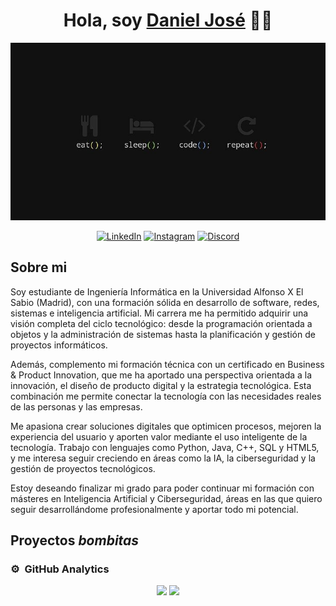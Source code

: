<div align="center">
<h1 align="center">Hola, soy <a href="www.linkedin.com/in/daniel-jose-gonzalez-sanabria">Daniel José</a> 👋🏼</h1>
</div>
<p align="center">
  <img src="https://raw.githubusercontent.com/MrShadowDani/MrShadowDani/main/assets/eat-sleep-code-repeat.jpg" alt="Eat Sleep Code Repeat" width="600"/>
</p>

<div align="center">

[![LinkedIn](https://img.shields.io/badge/LinkedIn--0A66C2?style=social&logo=linkedin)](https://www.linkedin.com/in/daniel-jose-gonzalez-sanabria/)
[![Instagram](https://img.shields.io/badge/Instagram--E4405F?style=social&logo=instagram)](https://www.instagram.com/daniel_gon.s/)
[![Discord](https://img.shields.io/badge/Discord--5865F2?style=social&logo=discord)](https://discord.com/users/daniel_gon.s)

</div>

## Sobre mi

Soy estudiante de Ingeniería Informática en la Universidad Alfonso X El Sabio (Madrid), con una formación sólida en desarrollo de software, redes, sistemas e inteligencia artificial. Mi carrera me ha permitido adquirir una visión completa del ciclo tecnológico: desde la programación orientada a objetos y la administración de sistemas hasta la planificación y gestión de proyectos informáticos.

Además, complemento mi formación técnica con un certificado en Business & Product Innovation, que me ha aportado una perspectiva orientada a la innovación, el diseño de producto digital y la estrategia tecnológica. Esta combinación me permite conectar la tecnología con las necesidades reales de las personas y las empresas.

Me apasiona crear soluciones digitales que optimicen procesos, mejoren la experiencia del usuario y aporten valor mediante el uso inteligente de la tecnología. Trabajo con lenguajes como Python, Java, C++, SQL y HTML5, y me interesa seguir creciendo en áreas como la IA, la ciberseguridad y la gestión de proyectos tecnológicos.

Estoy deseando finalizar mi grado para poder continuar mi formación con másteres en Inteligencia Artificial y Ciberseguridad, áreas en las que quiero seguir desarrollándome profesionalmente y aportar todo mi potencial.
<br>

## Proyectos *bombitas*

### ⚙️ &nbsp;GitHub Analytics

<div align="center">

  <img height="180em" src="https://github-readme-stats-eight-theta.vercel.app/api?username=MrShadowDani&show_icons=true&theme=algolia&include_all_commits=true&count_private=true"/>
  <img height="180em" src="https://github-readme-stats-eight-theta.vercel.app/api/top-langs/?username=MrShadowDani&layout=compact&langs_count=8&theme=algolia"/>

</div>
